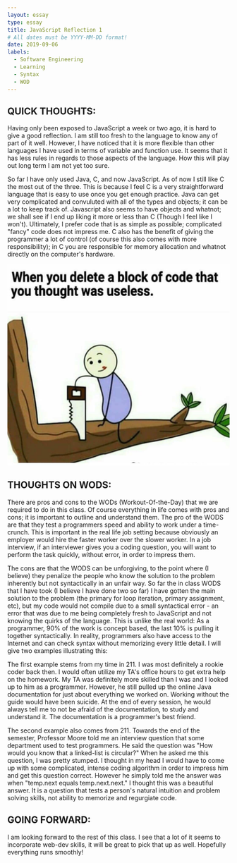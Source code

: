 ```yaml
---
layout: essay
type: essay
title: JavaScript Reflection 1
# All dates must be YYYY-MM-DD format!
date: 2019-09-06
labels:
  - Software Engineering
  - Learning
  - Syntax
  - WOD
---
```



## QUICK THOUGHTS:

Having only been exposed to JavaScript a week or two ago, it is hard to give a good reflection. I am still too fresh to the language to know any of part of it well. However, I have noticed that it is more flexible than other languages I have used in terms of variable and function use. It seems that it has less rules in regards to those aspects of the language. How this will play out long term I am not yet too sure.

So far I have only used Java, C, and now JavaScript. As of now I still like C the most out of the three. This is because I feel C is a very straightforward language that is easy to use once you get enough practice. Java can get very complicated and convuluted with all of the types and objects; it can be a lot to keep track of. Javascript also seems to have objects and whatnot; we shall see if I end up liking it more or less than C (Though I feel like I won't). Ultimately, I prefer code that is as simple as possible; complicated "fancy" code does not impress me. C also has the benefit of giving the programmer a lot of control (of course this also comes with more responsibility); in C you are responsible for memory allocation and whatnot directly on the computer's hardware. 

<img class="ui tiny left circular floated image" src="../images/memecoders.jpg">

## THOUGHTS ON WODS:

There are pros and cons to the WODs (Workout-Of-the-Day) that we are required to do in this class. Of course everything in life comes with pros and cons; it is important to outline and understand them. The pro of the WODS are that they test a programmers speed and ability to work under a time-crunch. This is important in the real life job setting because obviously an employer would hire the faster worker over the slower worker. In a job interview, if an interviewer gives you a coding question, you will want to perform the task quickly, without error, in order to impress them.

The cons are that the WODS can be unforgiving, to the point where (I believe) they penalize the people who know the solution to the problem inherently but not syntactically in an unfair way. So far the in class WODS that I have took (I believe I have done two so far) I have gotten the main solution to the problem (the primary for loop iteration, primary assignment, etc), but my code would not compile due to a small syntactical error - an error that was due to me being completely fresh to JavaScript and not knowing the quirks of the language. This is unlike the real world: As a programmer, 90% of the work is concept based, the last 10% is pulling it together syntactically. In reality, programmers also have access to the Internet and can check syntax without memorizing every little detail. I will give two examples illustrating this:

The first example stems from my time in 211. I was most definitely a rookie coder back then. I would often utilize my TA's office hours to get extra help on the homework. My TA was definitely more skilled than I was and I looked up to him as a programmer. However, he still pulled up the online Java documentation for just about everything we worked on. Working without the guide would have been suicide. At the end of every session, he would always tell me to not be afraid of the documentation, to study and understand it. The documentation is a programmer's best friend.

The second example also comes from 211. Towards the end of the semester, Professor Moore told me an interview question that some department used to test programmers. He said the question was "How would you know that a linked-list is circular?" When he asked me this question, I was pretty stumped. I thought in my head I would have to come up with some complicated, intense coding algorithm in order to impress him and get this question correct. However he simply told me the answer was when "temp.next equals temp.next.next." I thought this was a beautiful answer. It is a question that tests a person's natural intuition and problem solving skills, not ability to memorize and regurgiate code. 


## GOING FORWARD:

I am looking forward to the rest of this class. I see that a lot of it seems to incorporate web-dev skills, it will be great to pick that up as well. Hopefully everything runs smoothly!

